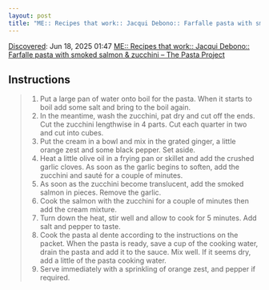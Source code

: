 ```yaml
---
layout: post
title: "ME:: Recipes that work:: Jacqui Debono:: Farfalle pasta with smoked salmon &amp; zucchini – The Pasta Project"
---
```

[Discovered](http://rolandtanglao.com/2020/07/29/p1-blogthis-checkvist-list-links-to-blog/): Jun 18, 2025 01:47 [ME:: Recipes that work:: Jacqui Debono:: Farfalle pasta with smoked salmon &amp; zucchini – The Pasta Project](https://www.the-pasta-project.com/farfalle-pasta-with-smoked-salmon-zucchini/)

## Instructions
 
 >1. Put a large pan of water onto boil for the pasta. When it starts to boil add some salt and bring to the boil again.
 >2. In the meantime, wash the zucchini, pat dry and cut off the ends. Cut the zucchini lengthwise in 4 parts. Cut each quarter in two and cut into cubes.
>2. Put the cream in a bowl and mix in the grated ginger, a little orange zest and some black pepper. Set aside.
>2. Heat a little olive oil in a frying pan or skillet and add the crushed garlic cloves. As soon as the garlic begins to soften, add the zucchini and sauté for a couple of minutes. 
>2. As soon as the zucchini become translucent, add the smoked salmon in pieces. Remove the garlic.
>2. Cook the salmon with the zucchini for a couple of minutes then add the cream mixture.
>2. Turn down the heat, stir well and allow to cook for 5 minutes. Add salt and pepper to taste.
>2. Cook the pasta al dente according to the instructions on the packet. When the pasta is ready, save a cup of the cooking water, drain the pasta and add it to the sauce. Mix well. If it seems dry, add a little of the pasta cooking water.
>2. Serve immediately with a sprinkling of orange zest, and pepper if required.
